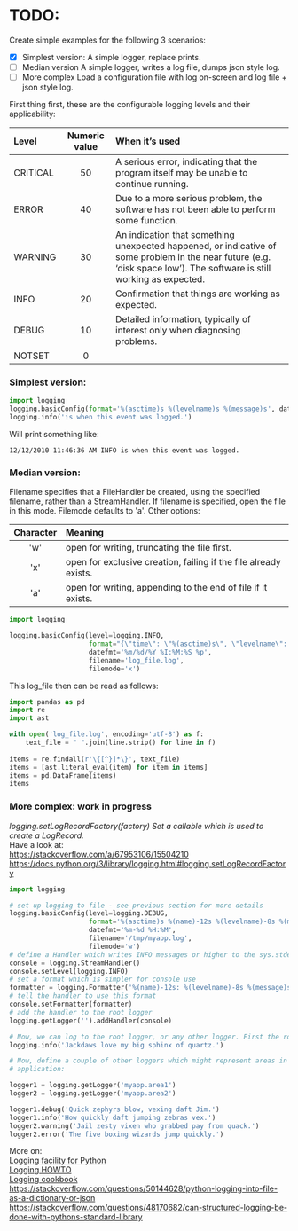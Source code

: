 # TODO:
Create simple examples for the following 3 scenarios:

- [X] Simplest version:
  A simple logger, replace prints.
- [ ] Median version
  A simple logger, writes a log file, dumps json style log.
- [ ] More complex
 Load a configuration file with log on-screen and log file + json style log.

First thing first, these are the configurable logging levels and their applicability:

<div align="center">

| Level      | Numeric value | When it’s used |
| :---       |    :---:      | :--- |
| CRITICAL   |     50        | A serious error, indicating that the program itself may be unable to continue running. |
| ERROR      |     40        | Due to a more serious problem, the software has not been able to perform some function. |
| WARNING    |     30        | An indication that something unexpected happened, or indicative of some problem in the near future (e.g. ‘disk space low’). The software is still working as expected. |
| INFO       |     20        | Confirmation that things are working as expected. |
| DEBUG      |     10        | Detailed information, typically of interest only when diagnosing problems. |
| NOTSET     |      0        |

</div>

### Simplest version:
```python
import logging
logging.basicConfig(format='%(asctime)s %(levelname)s %(message)s', datefmt='%m/%d/%Y %I:%M:%S %p', level=logging.INFO)
logging.info('is when this event was logged.')
```
Will print something like:
```
12/12/2010 11:46:36 AM INFO is when this event was logged.
```

### Median version:

Filename specifies that a FileHandler be created, using the specified filename, rather than a StreamHandler.
If filename is specified, open the file in this mode. Filemode defaults to 'a'. Other options:   


| Character | Meaning |
| :---: | :--- |
| 'w' | open for writing, truncating the file first. |
| 'x' | open for exclusive creation, failing if the file already exists. |
| 'a' | open for writing, appending to the end of file if it exists. |


```python
import logging

logging.basicConfig(level=logging.INFO,
                    format="{\"time\": \"%(asctime)s\", \"levelname\": \"%(levelname)s\", \"message\": \"%(message)s\"},",
                    datefmt='%m/%d/%Y %I:%M:%S %p',
                    filename='log_file.log',
                    filemode='x')
```
This log_file then can be read as follows:

```python
import pandas as pd
import re
import ast

with open('log_file.log', encoding='utf-8') as f:
    text_file = " ".join(line.strip() for line in f)
    
items = re.findall(r'\{[^}]*\}', text_file)
items = [ast.literal_eval(item) for item in items]
items = pd.DataFrame(items)
items
```

### More complex: work in progress

*logging.setLogRecordFactory(factory)
Set a callable which is used to create a LogRecord.*  
Have a look at:    
https://stackoverflow.com/a/67953106/15504210   
https://docs.python.org/3/library/logging.html#logging.setLogRecordFactory   


```python
import logging

# set up logging to file - see previous section for more details
logging.basicConfig(level=logging.DEBUG,
                    format='%(asctime)s %(name)-12s %(levelname)-8s %(message)s',
                    datefmt='%m-%d %H:%M',
                    filename='/tmp/myapp.log',
                    filemode='w')
# define a Handler which writes INFO messages or higher to the sys.stderr
console = logging.StreamHandler()
console.setLevel(logging.INFO)
# set a format which is simpler for console use
formatter = logging.Formatter('%(name)-12s: %(levelname)-8s %(message)s')
# tell the handler to use this format
console.setFormatter(formatter)
# add the handler to the root logger
logging.getLogger('').addHandler(console)

# Now, we can log to the root logger, or any other logger. First the root...
logging.info('Jackdaws love my big sphinx of quartz.')

# Now, define a couple of other loggers which might represent areas in your
# application:

logger1 = logging.getLogger('myapp.area1')
logger2 = logging.getLogger('myapp.area2')

logger1.debug('Quick zephyrs blow, vexing daft Jim.')
logger1.info('How quickly daft jumping zebras vex.')
logger2.warning('Jail zesty vixen who grabbed pay from quack.')
logger2.error('The five boxing wizards jump quickly.')
```


More on:   
[Logging facility for Python](https://docs.python.org/3/library/logging.html)  
[Logging HOWTO](https://docs.python.org/3/howto/logging.html#logging-basic-tutorial)  
[Logging cookbook](https://docs.python.org/3/howto/logging-cookbook.html)  
https://stackoverflow.com/questions/50144628/python-logging-into-file-as-a-dictionary-or-json  
https://stackoverflow.com/questions/48170682/can-structured-logging-be-done-with-pythons-standard-library  
